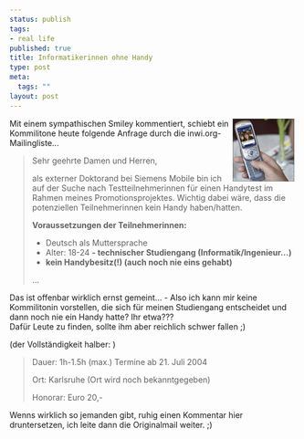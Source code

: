 ```yaml
--- 
status: publish
tags: 
- real life
published: true
title: Informatikerinnen ohne Handy
type: post
meta: 
  tags: ""
layout: post
---
```

<img width="108" height="110" border="0" hspace="5" align="right" src="/media/wp/handy.serendipityThumb.jpg" alt=""  />Mit einem sympathischen Smiley kommentiert, schiebt ein Kommilitone heute folgende  Anfrage durch die inwi.org-Mailingliste...

<blockquote>Sehr geehrte Damen und Herren,

als externer Doktorand bei Siemens Mobile bin ich auf der Suche nach Testteilnehmerinnen für einen Handytest im Rahmen meines Promotionsprojektes. Wichtig dabei wäre, dass die potenziellen Teilnehmerinnen kein Handy haben/hatten.

<b>Voraussetzungen der Teilnehmerinnen:</b>
- Deutsch als Muttersprache
- Alter: 18-24
<b>- technischer Studiengang (Informatik/Ingenieur...)
- kein Handybesitz(!) (auch noch nie eins gehabt)</b>

...</blockquote>

Das ist offenbar wirklich ernst gemeint... - Also ich kann mir keine Kommilitonin vorstellen, die sich für meinen Studiengang entscheidet und dann noch nie ein Handy hatte? Ihr etwa???
            <br /><!--more-->Dafür Leute zu finden, sollte ihm aber reichlich schwer fallen ;)

(der Vollständigkeit halber: )
<blockquote> Dauer:
1h-1.5h (max.)
Termine ab 21. Juli 2004

Ort:
Karlsruhe (Ort wird noch bekanntgegeben)

Honorar:
Euro 20,- </blockquote>

Wenns wirklich so jemanden gibt, ruhig einen Kommentar hier druntersetzen, ich leite dann die Originalmail weiter. ;)
